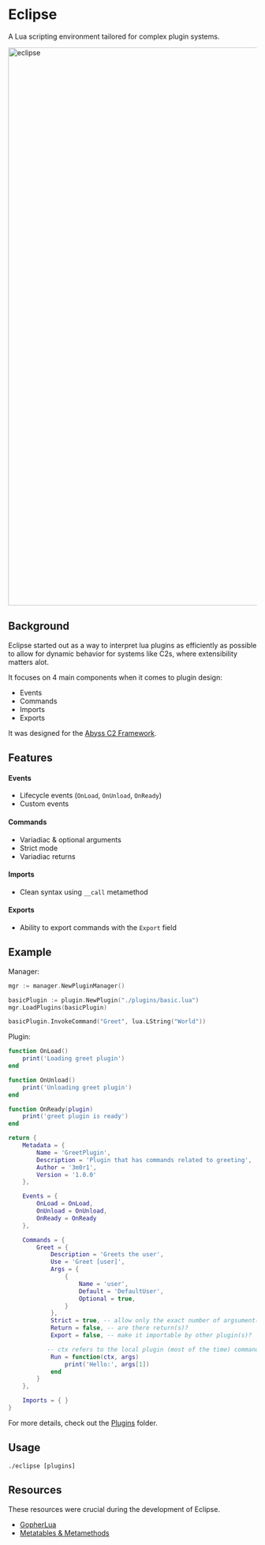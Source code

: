 
# Eclipse

A Lua scripting environment tailored for complex plugin systems.

<img width="1531" height="1131" alt="eclipse" src="https://github.com/user-attachments/assets/674fac4d-f187-44e1-8132-2a77c4e32d22" />

## Background
Eclipse started out as a way to interpret lua plugins as efficiently as possible to allow for dynamic behavior for systems like C2s, where extensibility matters alot.

It focuses on 4 main components when it comes to plugin design:

- Events
- Commands
- Imports
- Exports

It was designed for the [Abyss C2 Framework](https://github.com/AbyssFramework).

## Features

#### Events
- Lifecycle events (``OnLoad``, ``OnUnload``, ``OnReady``)
- Custom events

#### Commands
- Variadiac & optional arguments
- Strict mode
- Variadiac returns

#### Imports
- Clean syntax using ``__call`` metamethod

#### Exports
- Ability to export commands with the ``Export`` field
## Example

Manager:
```go
mgr := manager.NewPluginManager()

basicPlugin := plugin.NewPlugin("./plugins/basic.lua")
mgr.LoadPlugins(basicPlugin)

basicPlugin.InvokeCommand("Greet", lua.LString("World"))
```

Plugin:
```lua
function OnLoad()
    print('Loading greet plugin')
end

function OnUnload()
    print('Unloading greet plugin')
end

function OnReady(plugin)
    print('greet plugin is ready')
end

return {
    Metadata = {
        Name = 'GreetPlugin',
        Description = 'Plugin that has commands related to greeting',
        Author = '3m0r1',
        Version = '1.0.0'
    },

    Events = {
        OnLoad = OnLoad,
        OnUnload = OnUnload,
        OnReady = OnReady
    },

    Commands = {
        Greet = {
            Description = 'Greets the user',
            Use = 'Greet [user]',
            Args = {
                {
                    Name = 'user',
                    Default = 'DefaultUser',
                    Optional = true,
                }
            },
            Strict = true, -- allow only the exact number of argsument(s)?
            Return = false, -- are there return(s)?
            Export = false, -- make it importable by other plugin(s)?

           -- ctx refers to the local plugin (most of the time) commands are invoked
            Run = function(ctx, args)
                print('Hello:', args[1])
            end
        }
    },

    Imports = { }
}
```
For more details, check out the [Plugins](https://github.com/3m0r1/Eclipse/tree/main/plugins/) folder.

## Usage
```
./eclipse [plugins]
```

## Resources
These resources were crucial during the development of Eclipse.

- [GopherLua](https://github.com/yuin/gopher-lua)
- [Metatables & Metamethods](https://www.lua.org/pil/13.html)
